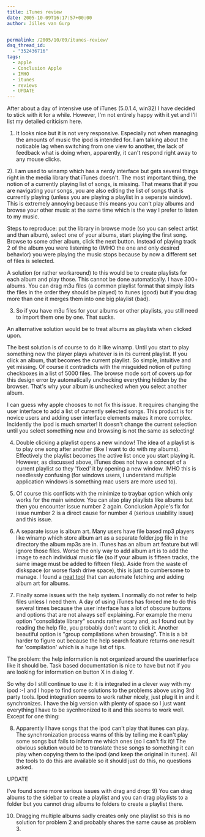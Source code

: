 ```yaml
---
title: iTunes review
date: 2005-10-09T16:17:57+00:00
author: Jilles van Gurp


permalink: /2005/10/09/itunes-review/
dsq_thread_id:
  - "352436716"
tags:
  - apple
  - Conclusion Apple
  - IMHO
  - itunes
  - reviews
  - UPDATE
---
```

After about a day of intensive use of iTunes (5.0.1.4, win32) I have decided to stick with it for a while. However, I'm not entirely happy with it yet and I'll list my detailed criticism here.

1) It looks nice but it is not very responsive. Especially not when managing the amounts of music the ipod is intended for. I am talking about the noticable lag when switching from one view to another, the lack of feedback what is doing when, apparently, it can't respond right away to any mouse clicks.

2). I am used to winamp which has a nerdy interface but gets several things right in the media library that iTunes doesn't. The most important thing, the notion of a currently playing list of songs, is missing. That means that if you are navigating your songs, you are also editing the list of songs that is currently playing (unless you are playing a playlist in a seperate window). This is extremely annoying because this means you can't play albums and browse your other music at the same time which is the way I prefer to listen to my music. 

Steps to reproduce: put the library in browse mode (so you can select artist and than album), select one of your albums, start playing the first song. Browse to some other album, click the next button. Instead of playing track 2 of the album you were listening to (IMHO the one and only desired behavior) you were playing the music stops because by now a different set of files is selected.

A solution (or rather workaround) to this would be to create playlists for each album and play those. This cannot be done automatically. I have 300+ albums. You can drag m3u files (a common playlist format that simply lists the files in the order they should be played) to itunes (good) but if you drag more than one it merges them into one big playlist (bad). 

3) So if you have m3u files for your albums or other playlists, you still need to import them one by one. That sucks. 

An alternative solution would be to treat albums as playlists when clicked upon.

The best solution is of course to do it like winamp. Until you start to play something new the player plays whatever is in its current playlist. If you click an album, that becomes the current playlist. So simple, intuitive and yet missing. Of course it contradicts with the misguided notion of putting checkboxes in a list of 5000 files. The browse mode sort of covers up for this design error by automatically unchecking everything hidden by the browser. That's why your album is unchecked when you select another album.

I can guess why apple chooses to not fix this issue. It requires changing the user interface to add a list of currently selected songs. This product is for novice users and adding user interface elements makes it more complex.  Incidently the ipod is much smarter! It doesn't change the current selection until you select something new and browsing is not the same as selecting!

4) Double clicking a playlist opens a new window! The idea of a playlist is to play one song after another (like I want to do with my albums). Effectively the playlist becomes the active list once you start playing it. However, as discussed above, iTunes does not have a concept of a current playlist so they 'fixed' it by opening a new window. IMHO this is needlessly confusing (for windows users, I understand multiple application windows is something mac users are more used to). 

5) Of course this conflicts with the minimize to traybar option which only works for the main window. You can also play playlists like albums but then you encounter issue number 2 again. Conclusion Apple's fix for issue number 2 is a direct cause for number 4 (serious usability issue) and this issue.

6) A separate issue is album art. Many users have file based mp3 players like winamp which store album art as a separate folder.jpg file in the directory the album mp3s are in. iTunes has an album art feature but will ignore those files. Worse the only way to add album art is to add the image to each individual music file (so if your album is fifteen tracks, the same image must be added to fifteen files). Aside from the waste of diskspace (or worse flash drive space), this is just to cumbersome to manage. I found a [neat tool](http://www.yvg.com/itunesartimporter.shtml) that can automate fetching and adding album art for albums.

7) Finally some issues with the help system. I normally do not refer to help files unless I need them. A day of using iTunes has forced me to do this several times because the user interface has a lot of obscure buttons and options that are not always self explaining. For example the menu option "consolidate library" sounds rather scary and, as I found out by reading the help file, you probably don't want to click it. Another beautiful option is "group compilations when browsing". This is a bit harder to figure out because the help search feature returns one result for 'compilation' which is a huge list of tips.

The problem: the help information is not organized around the userinterface like it should be. Task based documentation is nice to have but not if you are looking for information on button X in dialog Y.

So why do I still continue to use it: it is integrated in a clever way with my ipod :-) and I hope to find some solutions to the problems above using 3rd party tools. Ipod integration seems to work rather nicely, just plug it in and it synchronizes. I have the big version with plenty of space so I just want everything I have to be sycnhronized to it and this seems to work well. Except for one thing:

8) Apparently I have songs that the ipod can't play that itunes can play. The synchronization process warns of this by telling me it can't play some songs but fails to inform me which ones (so I can't fix it)! The obvious solution would be to translate these songs to something it can play when copying them to the ipod (and keep the original in itunes). All the tools to do this are available so it should just do this, no questions asked.

UPDATE

I've found some more serious issues with drag and drop:
9) You can drag albums to the sidebar to create a playlist and you can drag playlists to a folder but you cannot drag albums to folders to create a playlist there.

10) Dragging multiple albums sadly creates only one playlist so this is no solution for problem 2 and probably shares the same cause as problem 3.